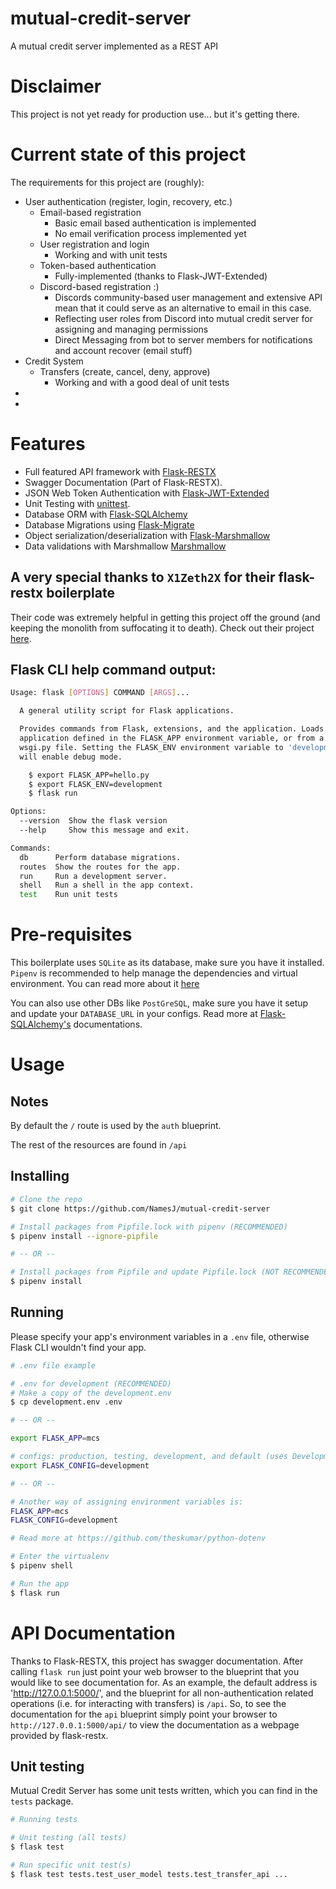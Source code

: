 # mutual-credit-server
A mutual credit server implemented as a REST API

# Disclaimer
This project is not yet ready for production use... but it's getting there.

# Current state of this project
The requirements for this project are (roughly):
* User authentication (register, login, recovery, etc.)
  * Email-based registration
    * Basic email based authentication is implemented
    * No email verification process implemented yet
  * User registration and login
    * Working and with unit tests
  * Token-based authentication
    * Fully-implemented (thanks to Flask-JWT-Extended)
  * Discord-based registration :)
    * Discords community-based user management and extensive API mean that it could serve as an alternative to email in this case.
    * Reflecting user roles from Discord into mutual credit server for assigning and managing permissions
    * Direct Messaging from bot to server members for notifications and account recover (email stuff)
* Credit System
  * Transfers (create, cancel, deny, approve)
    * Working and with a good deal of unit tests
*
*

# Features
* Full featured API framework with [Flask-RESTX](https://flask-restx.readthedocs.io/en/latest/)
* Swagger Documentation (Part of Flask-RESTX).
* JSON Web Token Authentication with [Flask-JWT-Extended](https://flask-jwt-extended.readthedocs.io/en/stable/)
* Unit Testing with [unittest](https://docs.python.org/3/library/unittest.html).
* Database ORM with [Flask-SQLAlchemy](https://flask-sqlalchemy.palletsprojects.com/en/2.x/)
* Database Migrations using [Flask-Migrate](https://github.com/miguelgrinberg/flask-migrate)
* Object serialization/deserialization with [Flask-Marshmallow](https://flask-marshmallow.readthedocs.io/en/latest/)
* Data validations with Marshmallow [Marshmallow](https://marshmallow.readthedocs.io/en/stable/quickstart.html#validation)

## A very special thanks to `X1Zeth2X` for their flask-restx boilerplate
Their code was extremely helpful in getting this project off the ground (and keeping the monolith from suffocating it to death). Check out their project [here](https://github.com/X1Zeth2X/flask-restx-boilerplate).

## Flask CLI help command output:
```sh
Usage: flask [OPTIONS] COMMAND [ARGS]...

  A general utility script for Flask applications.

  Provides commands from Flask, extensions, and the application. Loads the
  application defined in the FLASK_APP environment variable, or from a
  wsgi.py file. Setting the FLASK_ENV environment variable to 'development'
  will enable debug mode.

    $ export FLASK_APP=hello.py
    $ export FLASK_ENV=development
    $ flask run

Options:
  --version  Show the flask version
  --help     Show this message and exit.

Commands:
  db      Perform database migrations.
  routes  Show the routes for the app.
  run     Run a development server.
  shell   Run a shell in the app context.
  test    Run unit tests
```

# Pre-requisites

This boilerplate uses `SQLite` as its database, make sure you have it installed.
`Pipenv` is recommended to help manage the dependencies and virtual environment. You can read more about it [here](https://pypi.org/project/pipenv/])

You can also use other DBs like `PostGreSQL`, make sure you have it setup and update your `DATABASE_URL` in your configs.
Read more at [Flask-SQLAlchemy's](https://flask-sqlalchemy.palletsprojects.com/en/2.x/) documentations.

# Usage

## Notes

By default the `/` route is used by the `auth` blueprint.

The rest of the resources are found in `/api`

## Installing
```sh
# Clone the repo
$ git clone https://github.com/NamesJ/mutual-credit-server

# Install packages from Pipfile.lock with pipenv (RECOMMENDED)
$ pipenv install --ignore-pipfile

# -- OR --

# Install packages from Pipfile and update Pipfile.lock (NOT RECOMMENDED)
$ pipenv install
```

## Running
Please specify your app's environment variables in a `.env` file, otherwise Flask CLI wouldn't find your app.

```sh
# .env file example

# .env for development (RECOMMENDED)
# Make a copy of the development.env
$ cp development.env .env

# -- OR --

export FLASK_APP=mcs

# configs: production, testing, development, and default (uses DevelopmentConfig)
export FLASK_CONFIG=development

# -- OR --

# Another way of assigning environment variables is:
FLASK_APP=mcs
FLASK_CONFIG=development

# Read more at https://github.com/theskumar/python-dotenv
```

```sh
# Enter the virtualenv
$ pipenv shell

# Run the app
$ flask run
```

# API Documentation
Thanks to Flask-RESTX, this project has swagger documentation. After calling `flask run` just point your web browser to the blueprint that you would like to see documentation for.
As an example, the default address is 'http://127.0.0.1:5000/', and the blueprint for all non-authentication related operations (i.e. for interacting with transfers) is `/api`. So, to see the documentation for the `api` blueprint simply point your browser to `http://127.0.0.1:5000/api/` to view the documentation as a webpage provided by flask-restx.

## Unit testing
Mutual Credit Server has some unit tests written, which you can find in the `tests` package.

```sh
# Running tests

# Unit testing (all tests)
$ flask test

# Run specific unit test(s)
$ flask test tests.test_user_model tests.test_transfer_api ...
```
